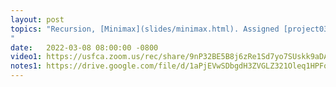 ```yaml
---
layout: post
topics: "Recursion, [Minimax](slides/minimax.html). Assigned [project03](assignments/project03.html) due 3/22
"
date:   2022-03-08 08:00:00 -0800
video1: https://usfca.zoom.us/rec/share/9nP32BE5B8j6zRe1Sd7yo7SUskk9aDAKOCLIFEkGfn_RabndpEr3bvlF5pmuQ6BG.lf29u-Jfteo4SfAi
notes1: https://drive.google.com/file/d/1aPjEVwSDbgdH3ZVGLZ321Oleq1HPFoyc/view?usp=sharing
---
```

